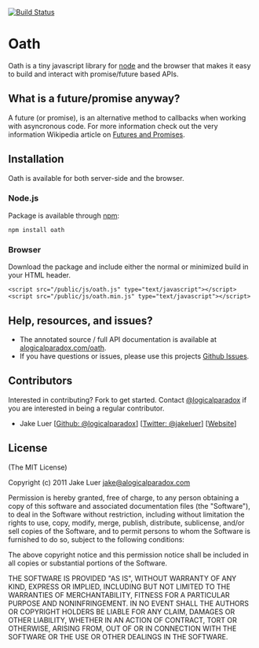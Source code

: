 [![Build Status](https://secure.travis-ci.org/logicalparadox/oath.png)](http://travis-ci.org/logicalparadox/oath)

# Oath

Oath is a tiny javascript library for [node](http://nodejs.org) and the browser that makes
it easy to build and interact with promise/future based APIs.

## What is a future/promise anyway?

A future (or promise), is an alternative method to callbacks when working with asyncronous
code. For more information check out the very information Wikipedia article
on [Futures and Promises](http://en.wikipedia.org/wiki/Futures_and_promises).

## Installation

Oath is available for both server-side and the browser.

### Node.js

Package is available through [npm](http://npmjs.org):

    npm install oath

### Browser

Download the package and include either the normal or minimized build in your HTML header.

    <script src="/public/js/oath.js" type="text/javascript"></script>
    <script src="/public/js/oath.min.js" type="text/javascript"></script>

## Help, resources, and issues?

* The annotated source / full API documentation is available at [alogicalparadox.com/oath](http://alogicalparadox.com/oath/).
* If you have questions or issues, please use this projects [Github Issues](https://github.com/logicalparadox/oath/issues).

## Contributors

Interested in contributing? Fork to get started. Contact [@logicalparadox](http://github.com/logicalparadox) if you are interested in being a regular contributor.

* Jake Luer [[Github: @logicalparadox](http://github.com/logicalparadox)] [[Twitter: @jakeluer](http://twitter.com/jakeluer)] [[Website](http://alogicalparadox.com)]

## License

(The MIT License)

Copyright (c) 2011 Jake Luer <jake@alogicalparadox.com>

Permission is hereby granted, free of charge, to any person obtaining a copy
of this software and associated documentation files (the "Software"), to deal
in the Software without restriction, including without limitation the rights
to use, copy, modify, merge, publish, distribute, sublicense, and/or sell
copies of the Software, and to permit persons to whom the Software is
furnished to do so, subject to the following conditions:

The above copyright notice and this permission notice shall be included in
all copies or substantial portions of the Software.

THE SOFTWARE IS PROVIDED "AS IS", WITHOUT WARRANTY OF ANY KIND, EXPRESS OR
IMPLIED, INCLUDING BUT NOT LIMITED TO THE WARRANTIES OF MERCHANTABILITY,
FITNESS FOR A PARTICULAR PURPOSE AND NONINFRINGEMENT. IN NO EVENT SHALL THE
AUTHORS OR COPYRIGHT HOLDERS BE LIABLE FOR ANY CLAIM, DAMAGES OR OTHER
LIABILITY, WHETHER IN AN ACTION OF CONTRACT, TORT OR OTHERWISE, ARISING FROM,
OUT OF OR IN CONNECTION WITH THE SOFTWARE OR THE USE OR OTHER DEALINGS IN
THE SOFTWARE.